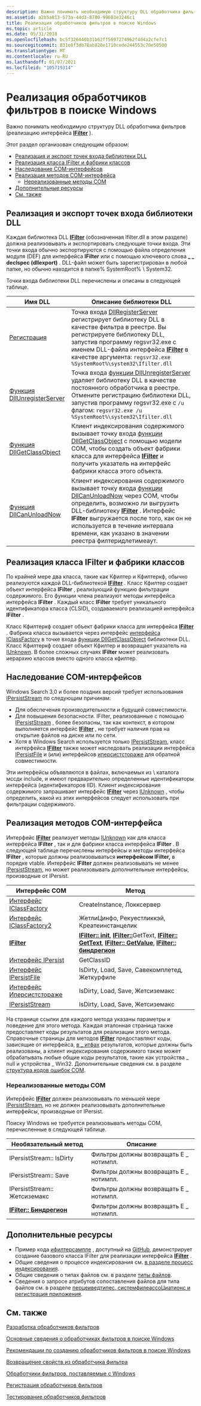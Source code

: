 ```yaml
---
description: Важно понимать необходимую структуру DLL обработчика фильтров (реализацию интерфейса IFilter).
ms.assetid: a2b5a813-573a-44d3-8780-99603e3246c1
title: Реализация обработчиков фильтров в поиске Windows
ms.topic: article
ms.date: 05/31/2018
ms.openlocfilehash: bc5f326440b31b62ff5697274962f4d4a2cfe7c1
ms.sourcegitcommit: 831e8f3db78ab820e1710cede244553c70e50500
ms.translationtype: MT
ms.contentlocale: ru-RU
ms.lasthandoff: 01/07/2021
ms.locfileid: "105719314"
---
```

# <a name="implementing-filter-handlers-in-windows-search"></a>Реализация обработчиков фильтров в поиске Windows

Важно понимать необходимую структуру DLL обработчика фильтров (реализацию интерфейса [**IFilter**](/windows/win32/api/filter/nn-filter-ifilter) ).

Этот раздел организован следующим образом:

- [Реализация и экспорт точек входа библиотеки DLL](#implementing-and-exporting-the-dll-entry-points)
- [Реализация класса IFilter и фабрики классов](#implementing-the-ifilter-class-and-class-factory)
- [Наследование COM-интерфейсов](#inheriting-the-com-interfaces)
- [Реализация методов COM-интерфейса](#implementing-the-com-interface-methods)
  - [Нереализованные методы COM](#com-methods-that-are-not-implemented)
- [Дополнительные ресурсы](#additional-resources)
- [См. также](#related-topics)

## <a name="implementing-and-exporting-the-dll-entry-points"></a>Реализация и экспорт точек входа библиотеки DLL

Каждая библиотека DLL [**IFilter**](/windows/win32/api/filter/nn-filter-ifilter) (обозначенная Ifilter.dll в этом разделе) должна реализовывать и экспортировать следующие точки входа. Эти точки входа обычно экспортируются с помощью файла определения модуля (DEF) для интерфейса **IFilter** или с помощью ключевого слова **\_ \_ declspec (dllexport)** . DLL-файл может быть зарегистрирован в любой папке, но обычно находится в папке% SystemRoot% \\ System32.

Точки входа библиотеки DLL перечислены и описаны в следующей таблице.

| Имя DLL                                                                                     | Описание библиотеки DLL                                                                                                                                                                                                                                                                                                                                                                             |
|----------------------------------------------------------------------------------------------|---------------------------------------------------------------------------------------------------------------------------------------------------------------------------------------------------------------------------------------------------------------------------------------------------------------------------------------------------------------------------------------------|
| [Регистрация](/windows/win32/api/olectl/nf-olectl-dllregisterserver)            | Точка входа [DllRegisterServer](/windows/win32/api/olectl/nf-olectl-dllregisterserver) регистрирует библиотеку DLL в качестве фильтра в реестре. Вы регистрируете библиотеку DLL, запустив программу regsvr32.exe с именем DLL-файла интерфейса [**IFilter**](/windows/win32/api/filter/nn-filter-ifilter) в качестве аргумента: `regsvr32.exe %SystemRoot%\system32\Ifilter.dll`                                              |
| [Функция DllUnregisterServer](/windows/win32/api/olectl/nf-olectl-dllunregisterserver) | Точка входа [функции DllUnregisterServer](/windows/win32/api/olectl/nf-olectl-dllunregisterserver) удаляет библиотеку DLL в качестве постоянного обработчика в реестре. Отмените регистрацию библиотеки DLL, запустив программу regsvr32.exe с `/u` флагом: `regsvr32.exe /u %SystemRoot%\system32\Ifilter.dll`                                                                                    |
| [Функция DllGetClassObject](/windows/win32/api/combaseapi/nf-combaseapi-dllgetclassobject)   | Клиент индексирования содержимого вызывает точку входа [функции DllGetClassObject](/windows/win32/api/combaseapi/nf-combaseapi-dllgetclassobject) с помощью модели COM, чтобы создать объект фабрики класса для интерфейса [**IFilter**](/windows/win32/api/filter/nn-filter-ifilter) и получить указатель на интерфейс фабрики класса этого объекта.                                               |
| [Функция DllCanUnloadNow](/windows/win32/api/combaseapi/nf-combaseapi-dllcanunloadnow)     | Клиент индексирования содержимого вызывает точку входа [функции DllCanUnloadNow](/windows/win32/api/combaseapi/nf-combaseapi-dllcanunloadnow) через COM, чтобы определить, возможно ли выгрузить DLL-библиотеку [**IFilter**](/windows/win32/api/filter/nn-filter-ifilter)  . Интерфейс **IFilter** выгружается после того, как он не используется в течение интервала времени, как указано в значении реестра филтеридлетимеаут. |

## <a name="implementing-the-ifilter-class-and-class-factory"></a>Реализация класса IFilter и фабрики классов

По крайней мере два класса, такие как Кфилтер и Кфилтеркф, обычно реализуются каждой DLL-библиотекой [**IFilter**](/windows/win32/api/filter/nn-filter-ifilter) . Класс Кфилтер создает объект интерфейса **IFilter** , реализующий функцию фильтрации содержимого. Его функции члена реализуют методы интерфейса интерфейса **IFilter** . Каждый класс **IFilter** требует уникального идентификатора класса (CLSID), создаваемого реализацией интерфейса **IFilter** .

Класс Кфилтеркф создает объект фабрики класса для интерфейса [**IFilter**](/windows/win32/api/filter/nn-filter-ifilter) . Фабрика класса вызывается через интерфейс [интерфейса IClassFactory](/windows/win32/api/unknwn/nn-unknwn-iclassfactory) в точке входа [функции DllGetClassObject](/windows/win32/api/combaseapi/nf-combaseapi-dllgetclassobject) библиотеки DLL. Класс Кфилтеркф создает объект Кфилтер и возвращает указатель на [IUnknown](/windows/win32/api/unknwn/nn-unknwn-iunknown). В более сложных случаях **IFilter** может реализовать иерархию классов вместо одного класса кфилтер.

## <a name="inheriting-the-com-interfaces"></a>Наследование COM-интерфейсов

Windows Search 3,0 и более поздних версий требует использования [IPersistStream](/windows/win32/api/objidl/nn-objidl-ipersiststream) по следующим причинам:

- Для обеспечения производительности и будущей совместимости.
- Для повышения безопасности. IFilter, реализованные с помощью [IPersistStream](/windows/win32/api/objidl/nn-objidl-ipersiststream) , более безопасны, так как контекст, в котором выполняется интерфейс [**IFilter**](/windows/win32/api/filter/nn-filter-ifilter) , не требует наличия прав на открытие файлов на диске или по сети.
- Хотя в Windows Search используется только [IPersistStream](/windows/win32/api/objidl/nn-objidl-ipersiststream), класс интерфейса [**IFilter**](/windows/win32/api/filter/nn-filter-ifilter) также может наследовать реализации интерфейса [IPersistFile](/windows/win32/api/objidl/nn-objidl-ipersistfile) и (или) интерфейсов [иперсистстораже](/windows/win32/api/objidl/nn-objidl-ipersiststorage) для обратной совместимости.

Эти интерфейсы объявляются в файлах, включаемых из \\ каталога мссдк include, и имеют предварительно определенные идентификаторы интерфейса (идентификаторов IID). Клиент индексирования содержимого запрашивает интерфейс [**IFilter**](/windows/win32/api/filter/nn-filter-ifilter) через [IUnknown](/windows/win32/api/unknwn/nn-unknwn-iunknown) , чтобы определить, какой из этих интерфейсов следует использовать при фильтрации содержимого.

## <a name="implementing-the-com-interface-methods"></a>Реализация методов COM-интерфейса

Интерфейс [**IFilter**](/windows/win32/api/filter/nn-filter-ifilter) реализует методы [IUnknown](/windows/win32/api/unknwn/nn-unknwn-iunknown) как для класса интерфейса **IFilter** , так и для фабрики класса интерфейса **IFilter** . В следующей таблице перечислены интерфейсы и методы интерфейса **IFilter** , которые должны реализовываться **интерфейсом IFilter,** в порядке vtable. Интерфейс **IFilter** должен реализовывать не менее [IPersistStream](/windows/win32/api/objidl/nn-objidl-ipersiststream), но может реализовывать дополнительные интерфейсы, производные от IPersist.

| Интерфейс COM                                                                             | Метод                                                                                                                                                                                                                                                                         |
|-------------------------------------------------------------------------------------------|--------------------------------------------------------------------------------------------------------------------------------------------------------------------------------------------------------------------------------------------------------------------------------|
| [Интерфейс IClassFactory](/windows/win32/api/unknwn/nn-unknwn-iclassfactory)   | CreateInstance, Локксервер                                                                                                                                                                                                                                                     |
| [Интерфейс IClassFactory2](/windows/win32/api/ocidl/nn-ocidl-iclassfactory2)  | ЖетлиЦинфо, Рекуестликкэй, Креатеинстанцелик                                                                                                                                                                                                                                   |
| [**IFilter**](/windows/win32/api/filter/nn-filter-ifilter)                                                        | [**IFilter:: init**](/windows/win32/api/filter/nf-filter-ifilter-init), [**IFilter::**](/windows/win32/api/filter/nf-filter-ifilter-getchunk)GetText, [**IFilter:: GetText**](/windows/win32/api/filter/nf-filter-ifilter-gettext), [**IFilter:: GetValue**](/windows/win32/api/filter/nf-filter-ifilter-getvalue), [**IFilter:: биндрегион**](/windows/win32/api/filter/nf-filter-ifilter-bindregion) |
| [Интерфейс IPersist](/windows/desktop/api/objidl/nn-objidl-ipersist)               | GetClassID                                                                                                                                                                                                                                                                     |
| [Интерфейс IPersistFile](/windows/win32/api/objidl/nn-objidl-ipersistfile)    | IsDirty, Load, Save, Савекомплетед, Жеткурфиле                                                                                                                                                                                                                                 |
| [Интерфейс Иперсистстораже](/windows/win32/api/objidl/nn-objidl-ipersiststorage) | IsDirty, Load, Save, Жетсиземакс                                                                                                                                                                                                                                                |
| [IPersistStream](/windows/win32/api/objidl/nn-objidl-ipersiststream)            | IsDirty, Load, Save, Жетсиземакс                                                                                                                                                                                                                                                |

На странице ссылки для каждого метода указаны параметры и поведение для этого метода. Каждая эталонная страница также предоставляет коды результатов для реализации этого метода. Справочные страницы для методов [**IFilter**](/windows/win32/api/filter/nn-filter-ifilter) предоставляют коды, зависящие от интерфейса, [в \_ итфах](../com/codes-in-facility-itf.md) результатов, которые должны быть реализованы, а клиент индексирования содержимого также может обрабатывать любые общие коды результатов, такие как устройства \_ null и устройства \_ Win32. Дополнительные сведения см. в разделе [структура кодов ошибок COM](../com/structure-of-com-error-codes.md).

### <a name="com-methods-that-are-not-implemented"></a>Нереализованные методы COM

Интерфейс [**IFilter**](/windows/win32/api/filter/nn-filter-ifilter) должен реализовывать по меньшей мере [IPersistStream](/windows/win32/api/objidl/nn-objidl-ipersiststream), но не должен реализовывать дополнительные интерфейсы, производные от IPersist.

Поиску Windows не требуется реализовывать методы COM, перечисленные в следующей таблице.

| Необязательный метод                               | Описание                       |
|-----------------------------------------------------------|-----------------------------------|
| IPersistStream:: IsDirty                                   | Фильтры должны возвращать E \_ нотимпл. |
| IPersistStream:: Save                                      | Фильтры должны возвращать E \_ нотимпл. |
| IPersistStream:: Жетсиземакс                                | Фильтры должны возвращать E \_ нотимпл. |
| [**IFilter:: Биндрегион**](/windows/win32/api/filter/nf-filter-ifilter-bindregion) | Фильтры должны возвращать E \_ нотимпл. |

## <a name="additional-resources"></a>Дополнительные ресурсы

- Пример кода [ифилтерсампле](-search-sample-ifiltersample.md) , доступный на [GitHub](https://github.com/Microsoft/Windows-classic-samples/tree/master/Samples/Win7Samples/winui/WindowsSearch/IFilterSample), демонстрирует создание базового класса IFilter для реализации интерфейса [**IFilter**](/windows/win32/api/filter/nn-filter-ifilter) .
- Общие сведения о процессе индексирования см. [в разделе процесс индексирования](-search-indexing-process-overview.md).
- Общие сведения о типах файлов см. в разделе [типы файлов](../shell/fa-file-types.md).
- Сведения о запросе атрибутов сопоставления файлов для типа файлов см. в разделе [перцеиведтипес, системфилеассоЦиатионс и регистрация приложения](/previous-versions/windows/desktop/legacy/cc144150(v=vs.85)).

## <a name="related-topics"></a>См. также

[Разработка обработчиков фильтров](-search-ifilter-conceptual.md)

[Основные сведения о обработчиках фильтров в поиске Windows](-search-ifilter-about.md)

[Рекомендации по созданию обработчиков фильтров в поиске Windows](-search-3x-wds-extidx-filters.md)

[Возвращение свойств из обработчика фильтра](-search-ifilter-property-filtering.md)

[Обработчики фильтров, поставляемые с Windows](-search-ifilter-implementations.md)

[Регистрация обработчиков фильтров](-search-ifilter-registering-filters.md)

[Тестирование обработчиков фильтров](-search-ifilter-testing-filters.md)
